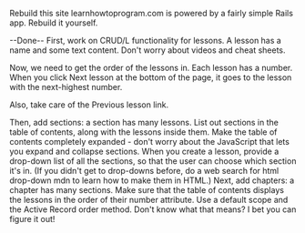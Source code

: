 Rebuild this site
learnhowtoprogram.com is powered by a fairly simple Rails app. Rebuild it yourself.

--Done-- First, work on CRUD/L functionality for lessons. A lesson has a name and some text content. Don't worry about videos and cheat sheets.

Now, we need to get the order of the lessons in. Each lesson has a number. When you click Next lesson at the bottom of the page, it goes to the lesson with the next-highest number.

Also, take care of the Previous lesson link.

Then, add sections: a section has many lessons. List out sections in the table of contents, along with the lessons inside them. Make the table of contents completely expanded - don't worry about the JavaScript that lets you expand and collapse sections. When you create a lesson, provide a drop-down list of all the sections, so that the user can choose which section it's in. (If you didn't get to drop-downs before, do a web search for html drop-down mdn to learn how to make them in HTML.)
Next, add chapters: a chapter has many sections.
Make sure that the table of contents displays the lessons in the order of their number attribute. Use a default scope and the Active Record order method. Don't know what that means? I bet you can figure it out!
